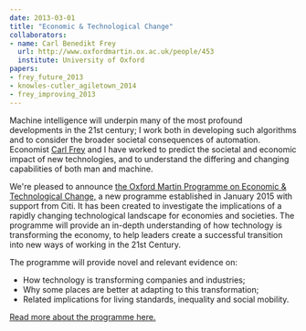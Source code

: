 ```yaml
---
date: 2013-03-01
title: "Economic & Technological Change"
collaborators:
- name: Carl Benedikt Frey
  url: http://www.oxfordmartin.ox.ac.uk/people/453
  institute: University of Oxford
papers:
- frey_future_2013
- knowles-cutler_agiletown_2014
- frey_improving_2013
---
```


Machine intelligence will underpin many of the most profound developments in the 21st century; I work both in developing such algorithms and to consider the broader societal consequences of automation. Economist [Carl Frey](http://www.oxfordmartin.ox.ac.uk/people/453) and I have worked to  predict the societal and economic impact of new technologies, and to understand the differing and changing capabilities of both man and machine.

We're pleased to announce [the Oxford Martin Programme on Economic & Technological Change,](http://www.oxfordmartin.ox.ac.uk/research/programmes/tech-change) a new programme established in January 2015 with support from Citi. It has been created to investigate the implications of a rapidly changing technological landscape for economies and societies. The programme will provide an in-depth understanding of how technology is transforming the economy, to help leaders create a successful transition into new ways of working in the 21st Century. 

The programme will provide novel and relevant evidence on:

* How technology is transforming companies and industries;
* Why some places are better at adapting to this transformation;
* Related implications for living standards, inequality and social mobility.

[Read more about the programme here.](http://www.oxfordmartin.ox.ac.uk/research/programmes/tech-change)
